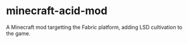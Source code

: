 # minecraft-acid-mod
A Minecraft mod targetting the Fabric platform, adding LSD cultivation to the game. 
